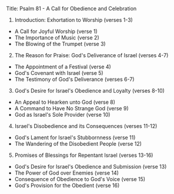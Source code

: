 Title: Psalm 81 - A Call for Obedience and Celebration 

1. Introduction: Exhortation to Worship (verses 1-3)
- A Call for Joyful Worship (verse 1)
- The Importance of Music (verse 2)
- The Blowing of the Trumpet (verse 3)

2. The Reason for Praise: God's Deliverance of Israel (verses 4-7)
- The Appointment of a Festival (verse 4)
- God's Covenant with Israel (verse 5)
- The Testimony of God's Deliverance (verses 6-7)

3. God's Desire for Israel's Obedience and Loyalty (verses 8-10)
- An Appeal to Hearken unto God (verse 8)
- A Command to Have No Strange God (verse 9)
- God as Israel's Sole Provider (verse 10)

4. Israel's Disobedience and its Consequences (verses 11-12)
- God's Lament for Israel's Stubbornness (verse 11)
- The Wandering of the Disobedient People (verse 12)

5. Promises of Blessings for Repentant Israel (verses 13-16)
- God's Desire for Israel's Obedience and Submission (verse 13)
- The Power of God over Enemies (verse 14)
- Consequence of Obedience to God's Voice (verse 15)
- God's Provision for the Obedient (verse 16)